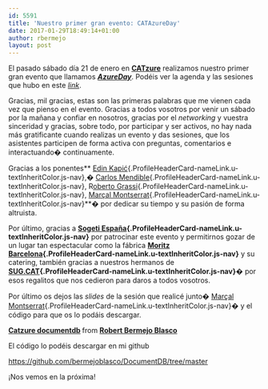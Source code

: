 ```yaml
---
id: 5591
title: 'Nuestro primer gran evento: CATAzureDay'
date: 2017-01-29T18:49:14+01:00
author: rbermejo
layout: post
---
```

El pasado sábado día 21 de enero en [**CATzure**](https://www.meetup.com/es-ES/CATzure/) realizamos nuestro primer gran evento que llamamos **[_AzureDay_](#catazureday)**. Podéis ver la agenda y las sesiones que hubo en este _[link](https://www.meetup.com/es-ES/CATzure/events/236433330/)_.<!--break-->

Gracias, mil gracias, estas son las primeras palabras que me vienen cada vez que pienso en el evento. Gracias a todos vosotros por venir un sábado por la mañana y confiar en nosotros, gracias por el _networking_ y vuestra sinceridad y gracias, sobre todo, por participar y ser activos, no hay nada más gratificante cuando realizas un evento y das sesiones, que los asistentes participen de forma activa con preguntas, comentarios e interactuando� continuamente.

Gracias a los ponentes** [Edin Kapić](https://twitter.com/ekapic){.ProfileHeaderCard-nameLink.u-textInheritColor.js-nav},� [Carlos Mendible](https://twitter.com/cmendibl3){.ProfileHeaderCard-nameLink.u-textInheritColor.js-nav}, R[oberto Grassi](https://twitter.com/robyenbarcelona){.ProfileHeaderCard-nameLink.u-textInheritColor.js-nav}, [Marçal Montserrat](https://twitter.com/Marcal_MC){.ProfileHeaderCard-nameLink.u-textInheritColor.js-nav}**� por dedicar su tiempo y su pasión de forma altruista.

Por último, gracias a **[Sogeti España](https://twitter.com/SogetiSpain){.ProfileHeaderCard-nameLink.u-textInheritColor.js-nav}** por patrocinar este evento y permitirnos gozar de un lugar tan espectacular como la fábrica **[Moritz Barcelona](https://twitter.com/MoritzBarcelona){.ProfileHeaderCard-nameLink.u-textInheritColor.js-nav}** y su catering, también gracias a nuestros hermanos de **[SUG.CAT](https://twitter.com/SUG_Cat){.ProfileHeaderCard-nameLink.u-textInheritColor.js-nav}�**  por esos regalitos que nos cedieron para daros a todos vosotros.

Por último os dejos las _slides_ de la sesión que realicé junto� [Marçal Montserrat](https://twitter.com/Marcal_MC){.ProfileHeaderCard-nameLink.u-textInheritColor.js-nav}� y el código para que os lo podáis descargar.



<div style="margin-bottom:5px">
  <strong> <a href="https://www.slideshare.net/RobertBermejoBlasco/catzure-documentdb" title="Catzure documentdb" target="_blank">Catzure documentdb</a> </strong> from <strong><a target="_blank" href="http://www.slideshare.net/RobertBermejoBlasco">Robert Bermejo Blasco</a></strong>
</div>

El código lo podéis descargar en mi github

<https://github.com/bermejoblasco/DocumentDB/tree/master>

¡Nos vemos en la próxima!

&nbsp;

&nbsp;

&nbsp;